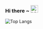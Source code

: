 ### Hi there ~ <img src="https://user-images.githubusercontent.com/1303154/88677602-1635ba80-d120-11ea-84d8-d263ba5fc3c0.gif" width="24px" alt="hi">
![Top Langs](https://stats.cidominguez.com/api/top-langs/?username=ci-dominguez&count_private=true&layout=compact&hide=css,html)
